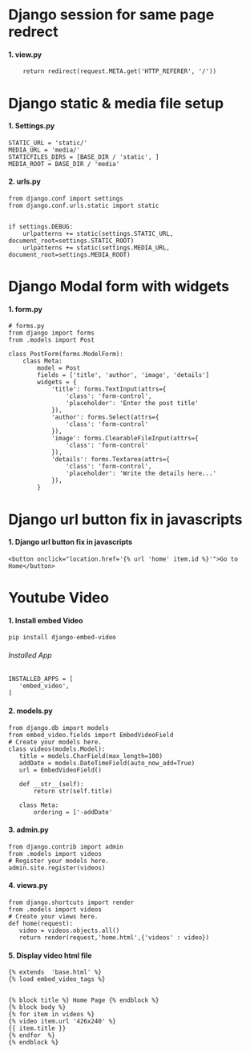 
# Django session for same page redrect
#### 1. view.py
```
    return redirect(request.META.get('HTTP_REFERER', '/'))
```

# Django static & media file setup
#### 1. Settings.py

```
STATIC_URL = 'static/'
MEDIA_URL = 'media/'
STATICFILES_DIRS = [BASE_DIR / 'static', ]
MEDIA_ROOT = BASE_DIR / 'media'
```
#### 2. urls.py
```
from django.conf import settings
from django.conf.urls.static import static


if settings.DEBUG:
    urlpatterns += static(settings.STATIC_URL, document_root=settings.STATIC_ROOT)
    urlpatterns += static(settings.MEDIA_URL, document_root=settings.MEDIA_ROOT)
```



# Django Modal form with widgets
#### 1. form.py

```
# forms.py
from django import forms
from .models import Post

class PostForm(forms.ModelForm):
    class Meta:
        model = Post
        fields = ['title', 'author', 'image', 'details']
        widgets = {
            'title': forms.TextInput(attrs={
                'class': 'form-control',
                'placeholder': 'Enter the post title'
            }),
            'author': forms.Select(attrs={
                'class': 'form-control'
            }),
            'image': forms.ClearableFileInput(attrs={
                'class': 'form-control'
            }),
            'details': forms.Textarea(attrs={
                'class': 'form-control',
                'placeholder': 'Write the details here...'
            }),
        }
```




# Django url button fix in javascripts
#### 1. Django url button fix in javascripts

```
<button onclick="location.href='{% url 'home' item.id %}'">Go to Home</button>
```


# Youtube Video 
#### 1. Install embed Video

```
pip install django-embed-video
```
###### Installed App
```
INSTALLED_APPS = [
   'embed_video',
]
```

#### 2. models.py
```
from django.db import models
from embed_video.fields import EmbedVideoField
# Create your models here.
class videos(models.Model):
   title = models.CharField(max_length=100)
   addDate = models.DateTimeField(auto_now_add=True)
   url = EmbedVideoField()

   def __str__(self):
       return str(self.title)

   class Meta:
       ordering = ['-addDate'
```

#### 3. admin.py

```
from django.contrib import admin
from .models import videos
# Register your models here.
admin.site.register(videos)
```
#### 4. views.py

```
from django.shortcuts import render
from .models import videos
# Create your views here.
def home(request):
   video = videos.objects.all()
   return render(request,'home.html',{'videos' : video})
```
#### 5. Display video html file

```
{% extends  'base.html' %}
{% load embed_video_tags %}


{% block title %} Home Page {% endblock %}
{% block body %}
{% for item in videos %}
{% video item.url '426x240' %}
{{ item.title }}
{% endfor  %}
{% endblock %}
```




